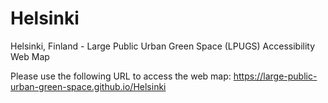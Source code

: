 # Helsinki
Helsinki, Finland - Large Public Urban Green Space (LPUGS) Accessibility Web Map

Please use the following URL to access the web map:
https://large-public-urban-green-space.github.io/Helsinki
